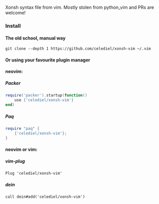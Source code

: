 Xonsh syntax file from vim. Mostly stolen from python_vim and PRs are welcome!

### Install

#### The old school, manual way

```
git clone --depth 1 https://github.com/celediel/xonsh-vim ~/.vim
```

#### Or using your favourite plugin manager

#### neovim:

##### Packer

```lua
require('packer').startup(function()
    use {'celediel/xonsh-vim'}
end)
```

##### Paq

```lua
require "paq" {
    {'celediel/xonsh-vim'};
}
```
#### neovim or vim:

##### vim-plug

```vim
Plug 'celediel/xonsh-vim'
```

##### dein

```vim
call dein#add('celediel/xonsh-vim')
```
